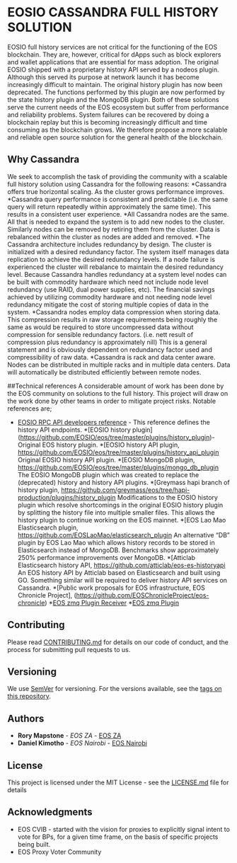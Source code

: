 # EOSIO CASSANDRA FULL HISTORY SOLUTION

EOSIO full history services are not critical for the functioning of the EOS blockchain. They are, however, critical for dApps such as block explorers and wallet applications that are essential for mass adoption. The original EOSIO shipped with a proprietary history API served by a nodeos plugin. Although this served its purpose at network launch it has become increasingly difficult to maintain. The original history plugin has now been deprecated. The functions performed by this plugin are now performed by the state history plugin and the MongoDB plugin. Both of these solutions serve the current needs of the EOS ecosystem but suffer from performance and reliability problems. System failures can be recovered by doing a blockchain replay but this is becoming increasingly difficult and time consuming as the blockchain grows.
We therefore propose a more scalable and reliable open source solution for the general health of the blockchain. 

## Why Cassandra 

We seek to accomplish the task of providing the community with a scalable full history solution using Cassandra for the following reasons:
*Cassandra offers true horizontal scaling. As the cluster grows performance improves.
*Cassandra query performance is consistent and predictable (i.e. the same query will return repeatedly within approximately the same time). This results in a consistent user experience.
*All Cassandra nodes are the same. All that is needed to expand the system is to add new nodes to the cluster. Similarly nodes can be removed by retiring them from the cluster. Data is rebalanced within the cluster as nodes are added and removed.
*The Cassandra architecture includes redundancy by design. The cluster is initialized with a desired redundancy factor. The system itself manages data replication to achieve the desired redundancy levels. If a node failure is experienced the cluster will rebalance to maintain the desired redundancy level.
Because Cassandra handles redundancy at a system level nodes can be built with commodity hardware which need not include node level redundancy (use RAID, dual power supplies, etc). The financial savings achieved by utilizing commodity hardware and not needing node level redundancy mitigate the cost of storing multiple copies of data in the system.
*Cassandra nodes employ data compression when storing data. This compression results in raw storage requirements being roughly the same as would be required to store uncompressed data without compression for sensible redundancy factors. (i.e. nett result of compression plus redundancy is approximately nill) This is a general statement and is obviously dependent on redundancy factor used and compressibility of raw data.
*Cassandra is rack and data center aware. Nodes can be distributed in multiple racks and in multiple data centers. Data will automatically be distributed efficiently between remote nodes.


##Technical references
A considerable amount of work has been done by the EOS community on solutions to the full history. This project will draw on the work done by other teams in order to mitigate project risks. Notable references are;
* [EOSIO RPC API developers reference](https://developers.eos.io/eosio-nodeos/reference) - This reference defines the history API endpoints.
*[EOSIO history plugin] (https://github.com/EOSIO/eos/tree/master/plugins/history_plugin)- Original EOS history plugin.
*[EOSIO history API plugin, https://github.com/EOSIO/eos/tree/master/plugins/history_api_plugin
Original EOSIO history API plugin.
*[EOSIO MongoDB plugin, https://github.com/EOSIO/eos/tree/master/plugins/mongo_db_plugin
The EOSIO MongoDB plugin which was created to replace the (deprecated) history and history API plugins.
*[Greymass hapi branch of history plugin, https://github.com/greymass/eos/tree/hapi-production/plugins/history_plugin
Modifications to the EOSIO history plugin which resolve shortcomings in the original EOSIO history plugin by splitting the history file into multiple smaller files. This allows the history plugin to continue working on the EOS mainnet.
*[EOS Lao Mao Elasticsearch plugin, https://github.com/EOSLaoMao/elasticsearch_plugin
An alternative “DB” plugin by EOS Lao Mao which allows history records to be stored in Elasticsearch instead of MongoDB. Benchmarks show approximately 250% performance improvements over MongoDB.
*[Atticlab Elasticsearch history API, https://github.com/atticlab/eos-es-historyapi
An EOS history API by Atticlab based on Elasticsearch and built using GO. Something similar will be required to deliver history API services on Cassandra.
*[Public work proposals for EOS infrastructure, EOS Chronicle Project], (https://github.com/EOSChronicleProject/eos-chronicle)
*[EOS zmq Plugin Receiver](https://github.com/cc32d9/eos_zmq_plugin_receiver)
*[EOS zmq Plugin](https://github.com/cc32d9/eos_zmq_plugin)


## Contributing

Please read [CONTRIBUTING.md](https://gist.github.com/dkimotho/2b955a274fbc483e71dcea6b39996ad8) for details on our code of conduct, and the process for submitting pull requests to us.

## Versioning

We use [SemVer](http://semver.org/) for versioning. For the versions available, see the [tags on this repository](https://github.com/your/project/tags). 

## Authors

* **Rory Mapstone** - *EOS ZA* - [EOS ZA](https://eosza.io/)
* **Daniel Kimotho** - *EOS Nairobi* - [EOS Nairobi](http://eosnairobi.io)



## License

This project is licensed under the MIT License - see the [LICENSE.md](LICENSE.md) file for details

## Acknowledgments

* EOS CVIB - started with the vision for proxies to explicitly signal intent to vote for BPs, for a given time frame, on the basis of specific projects being built.
* EOS Proxy Voter Community
